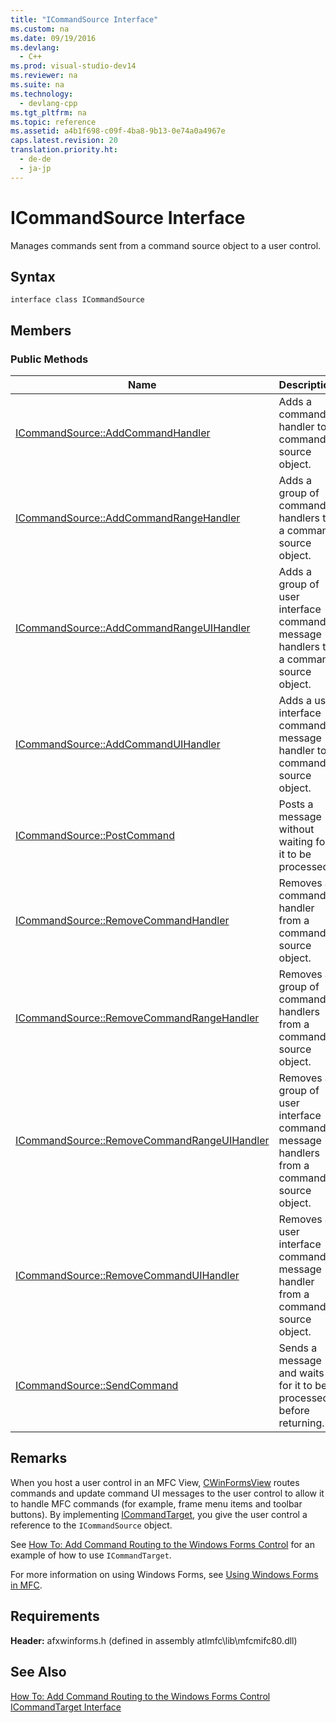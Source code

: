 ```yaml
---
title: "ICommandSource Interface"
ms.custom: na
ms.date: 09/19/2016
ms.devlang: 
  - C++
ms.prod: visual-studio-dev14
ms.reviewer: na
ms.suite: na
ms.technology: 
  - devlang-cpp
ms.tgt_pltfrm: na
ms.topic: reference
ms.assetid: a4b1f698-c09f-4ba8-9b13-0e74a0a4967e
caps.latest.revision: 20
translation.priority.ht: 
  - de-de
  - ja-jp
---
```

# ICommandSource Interface
Manages commands sent from a command source object to a user control.  
  
## Syntax  
  
```  
interface class ICommandSource  
```  
  
## Members  
  
### Public Methods  
  
|Name|Description|  
|----------|-----------------|  
|[ICommandSource::AddCommandHandler](../vs140/ICommandSource--AddCommandHandler.md)|Adds a command handler to a command source object.|  
|[ICommandSource::AddCommandRangeHandler](../vs140/ICommandSource--AddCommandRangeHandler.md)|Adds a group of command handlers to a command source object.|  
|[ICommandSource::AddCommandRangeUIHandler](../vs140/ICommandSource--AddCommandRangeUIHandler.md)|Adds a group of user interface command message handlers to a command source object.|  
|[ICommandSource::AddCommandUIHandler](../vs140/ICommandSource--AddCommandUIHandler.md)|Adds a user interface command message handler to a command source object.|  
|[ICommandSource::PostCommand](../vs140/ICommandSource--PostCommand.md)|Posts a message without waiting for it to be processed.|  
|[ICommandSource::RemoveCommandHandler](../vs140/ICommandSource--RemoveCommandHandler.md)|Removes a command handler from a command source object.|  
|[ICommandSource::RemoveCommandRangeHandler](../vs140/ICommandSource--RemoveCommandRangeHandler.md)|Removes a group of command handlers from a command source object.|  
|[ICommandSource::RemoveCommandRangeUIHandler](../vs140/ICommandSource--RemoveCommandRangeUIHandler.md)|Removes a group of user interface command message handlers from a command source object.|  
|[ICommandSource::RemoveCommandUIHandler](../vs140/ICommandSource--RemoveCommandUIHandler.md)|Removes a user interface command message handler from a command source object.|  
|[ICommandSource::SendCommand](../vs140/ICommandSource--SendCommand.md)|Sends a message and waits for it to be processed before returning.|  
  
## Remarks  
 When you host a user control in an MFC View, [CWinFormsView](../Topic/CWinFormsView%20Class.md) routes commands and update command UI messages to the user control to allow it to handle MFC commands (for example, frame menu items and toolbar buttons). By implementing [ICommandTarget](../vs140/ICommandTarget-Interface.md), you give the user control a reference to the `ICommandSource` object.  
  
 See [How To: Add Command Routing to the Windows Forms Control](../vs140/How-to--Add-Command-Routing-to-the-Windows-Forms-Control.md) for an example of how to use `ICommandTarget`.  
  
 For more information on using Windows Forms, see [Using Windows Forms in MFC](../vs140/Using-a-Windows-Form-User-Control-in-MFC.md).  
  
## Requirements  
 **Header:** afxwinforms.h (defined in assembly atlmfc\lib\mfcmifc80.dll)  
  
## See Also  
 [How To: Add Command Routing to the Windows Forms Control](../vs140/How-to--Add-Command-Routing-to-the-Windows-Forms-Control.md)   
 [ICommandTarget Interface](../vs140/ICommandTarget-Interface.md)